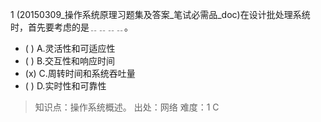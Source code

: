 1
(20150309_操作系统原理习题集及答案_笔试必需品_doc)在设计批处理系统时，首先要考虑的是﹎﹎﹎﹎。
- ( ) A.灵活性和可适应性 
- ( ) B.交互性和响应时间 
- (x) C.周转时间和系统吞吐量 
- ( ) D.实时性和可靠性

> 知识点：操作系统概述。
> 出处：网络
> 难度：1
> C
